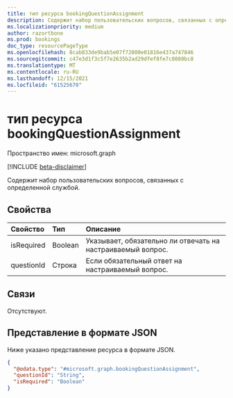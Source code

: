 ```yaml
---
title: тип ресурса bookingQuestionAssignment
description: Содержит набор пользовательских вопросов, связанных с определенной службой.
ms.localizationpriority: medium
author: razortbone
ms.prod: bookings
doc_type: resourcePageType
ms.openlocfilehash: 8cab833de9bab5e07f72800e01816e437a747846
ms.sourcegitcommit: c47e3d1f3c5f7e2635b2ad29dfef8fe7c8080bc8
ms.translationtype: MT
ms.contentlocale: ru-RU
ms.lasthandoff: 12/15/2021
ms.locfileid: "61525670"
---
```

# <a name="bookingquestionassignment-resource-type"></a>тип ресурса bookingQuestionAssignment

Пространство имен: microsoft.graph

[!INCLUDE [beta-disclaimer](../../includes/beta-disclaimer.md)]

Содержит набор пользовательских вопросов, связанных с определенной службой.

## <a name="properties"></a>Свойства
|Свойство|Тип|Описание|
|:---|:---|:---|
|isRequired|Boolean|Указывает, обязательно ли отвечать на настраиваемый вопрос. |
|questionId|Строка|Если обязательный ответ на настраиваемый вопрос. |

## <a name="relationships"></a>Связи
Отсутствуют.

## <a name="json-representation"></a>Представление в формате JSON
Ниже указано представление ресурса в формате JSON.
<!-- {
  "blockType": "resource",
  "@odata.type": "microsoft.graph.bookingQuestionAssignment"
}
-->
``` json
{
  "@odata.type": "#microsoft.graph.bookingQuestionAssignment",
  "questionId": "String",
  "isRequired": "Boolean"
}
```

